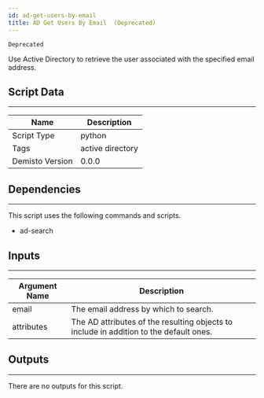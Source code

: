 ```yaml
---
id: ad-get-users-by-email
title: AD Get Users By Email  (Deprecated)
---
```



`Deprecated`

Use Active Directory to retrieve the user associated with the specified email address.

## Script Data
---

| **Name** | **Description** |
| --- | --- |
| Script Type | python |
| Tags | active directory |
| Demisto Version | 0.0.0 |

## Dependencies
---
This script uses the following commands and scripts.
* ad-search

## Inputs
---

| **Argument Name** | **Description** |
| --- | --- |
| email | The email address by which to search. |
| attributes | The AD attributes of the resulting objects to include in addition to the default ones. |

## Outputs
---
There are no outputs for this script.

